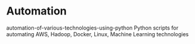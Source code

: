 # Automation
automation-of-various-technologies-using-python
Python scripts for automating AWS, Hadoop, Docker, Linux, Machine Learning technologies
